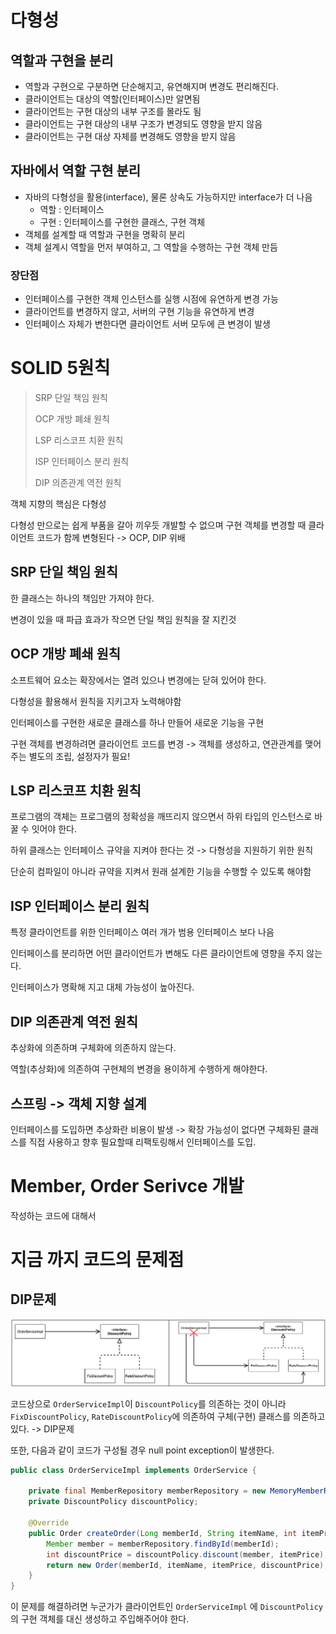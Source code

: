 # 다형성

## 역할과 구현을 분리

* 역할과 구현으로 구분하면 단순해지고, 유연해지며 변경도 편리해진다.
* 클라이언트는 대상의 역할(인터페이스)만 알면됨
* 클라이언트는 구현 대상의 내부 구조를 몰라도 됨
* 클라이언트는 구현 대상의 내부 구조가 변경되도 영향을 받지 않음
* 클라이언트는 구현 대상 자체를 변경해도 영향을 받지 않음

## 자바에서 역할 구현 분리

* 자바의 다형성을 활용(interface), 물론 상속도 가능하지만 interface가 더 나음
    * 역할 : 인터페이스
    * 구현 : 인터페이스를 구현한 클래스, 구현 객체
* 객체를 설계할 때 역할과 구현을 명확히 분리
* 객체 설계시 역할을 먼저 부여하고, 그 역할을 수행하는 구현 객체 만듬

### 장단점

* 인터페이스를 구현한 객체 인스턴스를 실행 시점에 유연하게 변경 가능
* 클라이언트를 변경하지 않고, 서버의 구현 기능을 유연하게 변경
* 인터페이스 자체가 변한다면 클라이언트 서버 모두에 큰 변경이 발생



# SOLID 5원칙

> SRP 단일 책임 원칙
>
> OCP 개방 폐쇄 원칙
>
> LSP 리스코프 치환 원칙
>
> ISP 인터페이스 분리 원칙
>
> DIP 의존관계 역전 원칙

객체 지향의 핵심은 다형성

다형성 만으로는 쉽게 부품을 갈아 끼우듯 개발할 수 없으며 구현 객체를 변경할 때 클라이언트 코드가 함께 변형된다 -> OCP, DIP 위배

## SRP 단일 책임 원칙

한 클래스는 하나의 책임만 가져야 한다.

변경이 있을 때 파급 효과가 작으면 단일 책임 원칙을 잘 지킨것

## OCP 개방 폐쇄 원칙

소프트웨어 요소는 확장에서는 열려 있으나 변경에는 닫혀 있어야 한다.

다형성을 활용해서 원칙을 지키고자 노력해야함

인터페이스를 구현한 새로운 클래스를 하나 만들어 새로운 기능을 구현

구현 객체를 변경하려면 클라이언트 코드를 변경 -> 객체를 생성하고, 연관관계를 맺어주는 별도의 조립, 설정자가 필요!



## LSP 리스코프 치환 원칙

프로그램의 객체는 프로그램의 정확성을 깨뜨리지 않으면서 하위 타입의 인스턴스로 바꿀 수 잇어야 한다.

하위 클래스는 인터페이스 규약을 지켜야 한다는 것 -> 다형성을 지원하기 위한 원칙

단순히 컴파일이 아니라 규약을 지켜서 원래 설계한 기능을 수행할 수 있도록 해야함



## ISP 인터페이스 분리 원칙

특정 클라이언트를 위한 인터페이스 여러 개가 범용 인터페이스 보다 나음

인터페이스를 분리하면 어떤 클라이언트가 변해도 다른 클라이언트에 영향을 주지 않는다.

인터페이스가 명확해 지고 대체 가능성이 높아진다.



## DIP 의존관계 역전 원칙

추상화에 의존하며 구체화에 의존하지 않는다.

역할(추상화)에 의존하여 구현체의 변경을 용이하게 수행하게 해야한다.



## 스프링 -> 객체 지향 설계

인터페이스를 도입하면 추상화란 비용이 발생 -> 확장 가능성이 없다면 구체화된 클래스를 직접 사용하고 향후 필요할때 리팩토링해서 인터페이스를 도입.

# Member, Order Serivce 개발
작성하는 코드에 대해서 



# 지금 까지 코드의 문제점

## DIP문제

![image-20210103143500957](./dist/DIP위반.jpg)

코드상으로 `OrderServiceImpl`이 `DiscountPolicy`를 의존하는 것이 아니라 `FixDiscountPolicy`, `RateDiscountPolicy`에 의존하여 구체(구현) 클래스를 의존하고 있다. -> DIP문제

또한, 다음과 같이 코드가 구성될 경우 null point exception이 발생한다.

```java
public class OrderServiceImpl implements OrderService {

    private final MemberRepository memberRepository = new MemoryMemberRepository();
    private DiscountPolicy discountPolicy;

    @Override
    public Order createOrder(Long memberId, String itemName, int itemPrice) {
        Member member = memberRepository.findById(memberId);
        int discountPrice = discountPolicy.discount(member, itemPrice);
        return new Order(memberId, itemName, itemPrice, discountPrice);
    }
}
```

이 문제를 해결하려면 누군가가 클라이언트인 `OrderServiceImpl` 에 `DiscountPolicy` 의 구현 객체를 대신 생성하고 주입해주어야 한다.